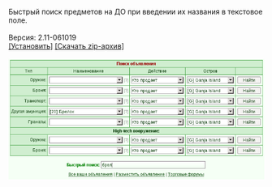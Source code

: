 Быстрый поиск предметов на ДО при введении их названия в текстовое поле.
<br>
<br>
Версия: 2.11-061019
<br>
[[Установить]](https://raw.githubusercontent.com/MyRequiem/comfortablePlayingInGW/master/separatedScripts/DoFilter/doFilter.user.js) [[Скачать zip-архив]](https://raw.githubusercontent.com/MyRequiem/comfortablePlayingInGW/master/separatedScripts/DoFilter/doFilter.user.js.zip)
<br>
<br>
![DoFilter](https://raw.githubusercontent.com/MyRequiem/comfortablePlayingInGW/master/imgs/DoFilter/screen.png)
<br>

